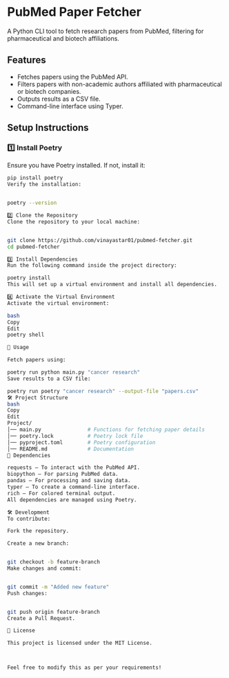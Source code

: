 # PubMed Paper Fetcher

A Python CLI tool to fetch research papers from PubMed, filtering for pharmaceutical and biotech affiliations.

## Features

- Fetches papers using the PubMed API.
- Filters papers with non-academic authors affiliated with pharmaceutical or biotech companies.
- Outputs results as a CSV file.
- Command-line interface using Typer.

## Setup Instructions

### 1️⃣ Install Poetry
Ensure you have Poetry installed. If not, install it:

```bash
pip install poetry
Verify the installation:


poetry --version

2️⃣ Clone the Repository
Clone the repository to your local machine:


git clone https://github.com/vinayastar01/pubmed-fetcher.git
cd pubmed-fetcher

3️⃣ Install Dependencies
Run the following command inside the project directory:

poetry install
This will set up a virtual environment and install all dependencies.

4️⃣ Activate the Virtual Environment
Activate the virtual environment:

bash
Copy
Edit
poetry shell

🚀 Usage

Fetch papers using:

poetry run python main.py "cancer research"
Save results to a CSV file:

poetry run poetry "cancer research" --output-file "papers.csv"
🛠 Project Structure
bash
Copy
Edit
Project/
│── main.py               # Functions for fetching paper details
│── poetry.lock           # Poetry lock file
│── pyproject.toml        # Poetry configuration
│── README.md             # Documentation
📝 Dependencies

requests – To interact with the PubMed API.
biopython – For parsing PubMed data.
pandas – For processing and saving data.
typer – To create a command-line interface.
rich – For colored terminal output.
All dependencies are managed using Poetry.

🛠 Development
To contribute:

Fork the repository.

Create a new branch:


git checkout -b feature-branch
Make changes and commit:


git commit -m "Added new feature"
Push changes:


git push origin feature-branch
Create a Pull Request.

📜 License

This project is licensed under the MIT License.



Feel free to modify this as per your requirements!



